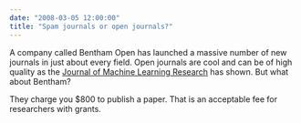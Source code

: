 ```yaml
---
date: "2008-03-05 12:00:00"
title: "Spam journals or open journals?"
---
```




A company called Bentham Open has launched a massive number of new journals in just about every field. Open journals are cool and can be of high quality as the [Journal of Machine Learning Research](http://jmlr.csail.mit.edu/) has shown. But what about Bentham? 

They charge you $800 to publish a paper. That is an acceptable fee for researchers with grants. 

